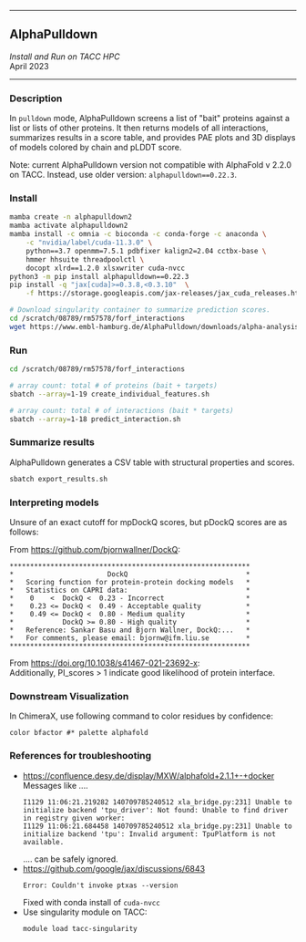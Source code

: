 ___
## **AlphaPulldown**
*Install and Run on TACC HPC*  
April 2023
___


### **Description**
In `pulldown` mode, AlphaPulldown screens a list of "bait" proteins against a list or lists of other proteins. 
It then returns models of all interactions, summarizes results in a score table, and provides PAE plots and 3D displays of models colored by chain and pLDDT score.

Note: current AlphaPulldown version not compatible with AlphaFold v 2.2.0 on TACC. Instead, use older version: `alphapulldown==0.22.3`. 



### **Install** 
```bash
mamba create -n alphapulldown2
mamba activate alphapulldown2
mamba install -c omnia -c bioconda -c conda-forge -c anaconda \
    -c "nvidia/label/cuda-11.3.0" \
	python==3.7 openmm=7.5.1 pdbfixer kalign2=2.04 cctbx-base \
    hmmer hhsuite threadpoolctl \
	docopt xlrd==1.2.0 xlsxwriter cuda-nvcc
python3 -m pip install alphapulldown==0.22.3
pip install -q "jax[cuda]>=0.3.8,<0.3.10"  \
    -f https://storage.googleapis.com/jax-releases/jax_cuda_releases.html

# Download singularity container to summarize prediction scores. 
cd /scratch/08789/rm57578/forf_interactions
wget https://www.embl-hamburg.de/AlphaPulldown/downloads/alpha-analysis.sif
```


### **Run** 
```bash
cd /scratch/08789/rm57578/forf_interactions

# array count: total # of proteins (bait + targets)
sbatch --array=1-19 create_individual_features.sh

# array count: total # of interactions (bait * targets)
sbatch --array=1-18 predict_interaction.sh
```


### **Summarize results** 
AlphaPulldown generates a CSV table with structural properties and scores.
```bash
sbatch export_results.sh
```


### **Interpreting models**
Unsure of an exact cutoff for mpDockQ scores, but pDockQ scores are as follows:

From https://github.com/bjornwallner/DockQ:
```
***********************************************************
*                       DockQ                             *
*   Scoring function for protein-protein docking models   *
*   Statistics on CAPRI data:                             *
*    0    <  DockQ <  0.23 - Incorrect                    *
*    0.23 <= DockQ <  0.49 - Acceptable quality           *
*    0.49 <= DockQ <  0.80 - Medium quality               *
*            DockQ >= 0.80 - High quality                 *
*   Reference: Sankar Basu and Bjorn Wallner, DockQ:...   *
*   For comments, please email: bjornw@ifm.liu.se         *
***********************************************************
```

From https://doi.org/10.1038/s41467-021-23692-x:  
Additionally, PI_scores > 1 indicate good likelihood of protein interface. 

### **Downstream Visualization**
In ChimeraX, use following command to color residues by confidence:
``` 
color bfactor #* palette alphafold
```


### **References for troubleshooting** 
- https://confluence.desy.de/display/MXW/alphafold+2.1.1+-+docker  
	Messages like ....
    ```
	I1129 11:06:21.219282 140709785240512 xla_bridge.py:231] Unable to initialize backend 'tpu_driver': Not found: Unable to find driver in registry given worker:
	I1129 11:06:21.684458 140709785240512 xla_bridge.py:231] Unable to initialize backend 'tpu': Invalid argument: TpuPlatform is not available.
    ```
	.... can be safely ignored.
- https://github.com/google/jax/discussions/6843
	```
    Error: Couldn't invoke ptxas --version
    ```
	Fixed with conda install of `cuda-nvcc`
- Use singularity module on TACC:
    ```
    module load tacc-singularity
    ```

